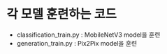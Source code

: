 # 각 모델 훈련하는 코드  
- classification_train.py : MobileNetV3 model을 훈련  
- generation_train.py : Pix2Pix model을 훈련  
